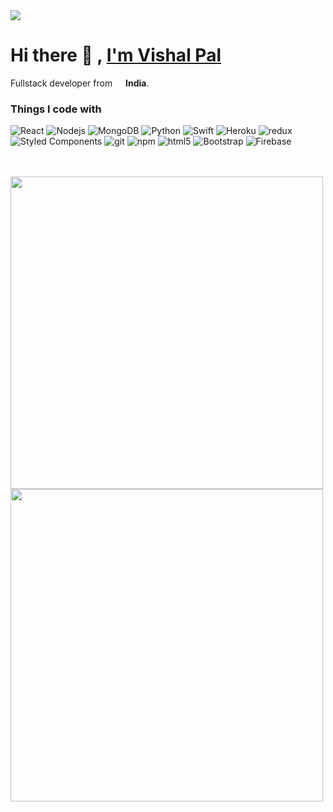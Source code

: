 <img src="https://user-images.githubusercontent.com/55635350/211298144-4e8385a1-363e-4fe7-9c21-8f362876f56e.jpg" />


# Hi there 👋 , [I'm Vishal Pal](https://vishal-c0796.web.app)
Fullstack developer from <img src="https://user-images.githubusercontent.com/55635350/211297892-11e7cfca-40e4-4032-a22e-d7d0ad564cf5.png" width="13" /> <b>India</b>.


<h3>Things I code with</h3>
<p>
  <img alt="React" src="https://img.shields.io/badge/-React-45b8d8?style=flat-square&logo=react&logoColor=white" />
  <img alt="Nodejs" src="https://img.shields.io/badge/-Nodejs-43853d?style=flat-square&logo=Node.js&logoColor=white" />
  <img alt="MongoDB" src="https://img.shields.io/badge/-MongoDB-13aa52?style=flat-square&logo=mongodb&logoColor=white" />
  <img alt="Python" src="https://img.shields.io/badge/-Python-3776AB?style=flat-square&logo=Python&logoColor=white" />
  <img alt="Swift" src="https://img.shields.io/badge/-Swift-F05138?style=flat-square&logo=Swift&logoColor=white" />
  <img alt="Heroku" src="https://img.shields.io/badge/-Heroku-430098?style=flat-square&logo=heroku&logoColor=white" />
  <img alt="redux" src="https://img.shields.io/badge/-Redux-764ABC?style=flat-square&logo=redux&logoColor=white" />
  <img alt="Styled Components" src="https://img.shields.io/badge/-Styled_Components-db7092?style=flat-square&logo=styled-components&logoColor=white" />
  <img alt="git" src="https://img.shields.io/badge/-Git-F05032?style=flat-square&logo=git&logoColor=white" />
  <img alt="npm" src="https://img.shields.io/badge/-NPM-CB3837?style=flat-square&logo=npm&logoColor=white" />
  <img alt="html5" src="https://img.shields.io/badge/-HTML5-E34F26?style=flat-square&logo=html5&logoColor=white" />
   <img alt="Bootstrap" src="https://img.shields.io/badge/-Bootstrap-7952B3?style=flat-square&logo=Bootstrap&logoColor=white" />
  <img alt="Firebase" src="https://img.shields.io/badge/-Firebase-FFCA28?style=flat-square&logo=Firebase&logoColor=white" />
</p>

<br>
<br>

<!-- ![github graph](https://github-readme-activity-graph.cyclic.app/graph?username=visshal14&theme=react-dark) -->

<img src = "https://github-readme-streak-stats.herokuapp.com?user=visshal14&theme=dark&hide_border=false" width = 500>
<img src = "https://github-readme-stats.vercel.app/api?username=visshal14&show_icons=true&theme=dark" width = 500>


<!-- 
[![Top Langs](https://github-readme-stats.vercel.app/api/top-langs/?username=visshal14&theme=dark)](https://github.com/visshal14/github-readme-stats) -->

<!-- [![Typing SVG](https://readme-typing-svg.herokuapp.com/?lines=Discord+Lets+talk!!!&center=true&color="FFC0CB")](https://github.com/visshal14) -->
